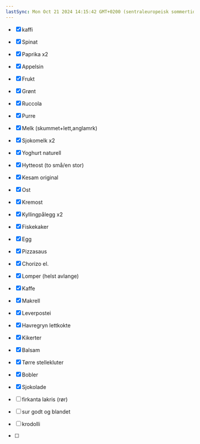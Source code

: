```yaml
---
lastSync: Mon Oct 21 2024 14:15:42 GMT+0200 (sentraleuropeisk sommertid)
---
```

- [x] kaffi
- [x] Spinat
- [x] Paprika x2
- [x] Appelsin
- [x] Frukt
- [x] Grønt
- [x] Ruccola
- [x] Purre

- [x] Melk (skummet+lett,anglamrk)
- [x] Sjokomelk x2
- [x] Yoghurt naturell
- [x] Hytteost (to små/en stor)
- [x] Kesam original

- [x] Ost
- [x] Kremost
- [x] Kyllingpålegg x2

- [x] Fiskekaker
- [x] Egg
- [x] Pizzasaus
- [x] Chorizo el.

- [x] Lomper (helst avlange)
- [x] Kaffe
- [x] Makrell
- [x] Leverpostei
- [x] Havregryn lettkokte
- [x] Kikerter

- [x] Balsam
- [x] Tørre stellekluter

- [x] Bobler
- [x] Sjokolade
- [ ] firkanta lakris (rør)
- [ ] sur godt og blandet 
- [ ] krodolli
- [ ] 